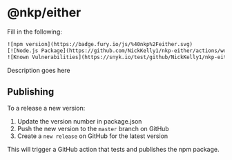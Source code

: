# @nkp/either

Fill in the following:

```txt
![npm version](https://badge.fury.io/js/%40nkp%2Feither.svg)
[![Node.js Package](https://github.com/NickKelly1/nkp-either/actions/workflows/npm-publish.yml/badge.svg)](https://github.com/NickKelly1/nkp-either/actions/workflows/npm-publish.yml)
![Known Vulnerabilities](https://snyk.io/test/github/NickKelly1/nkp-either/badge.svg)
```

Description goes here

## Publishing

To a release a new version:

1. Update the version number in package.json
2. Push the new version to the `master` branch on GitHub
3. Create a `new release` on GitHub for the latest version

This will trigger a GitHub action that tests and publishes the npm package.
